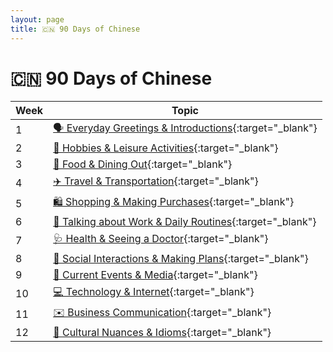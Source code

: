 ```yaml
---
layout: page
title: 🇨🇳 90 Days of Chinese
---
```


# 🇨🇳 90 Days of Chinese

| Week | Topic |
|------|-------|
| 1    | [🗣️ Everyday Greetings & Introductions](./week_01.html){:target="_blank"} |
| 2    | [🎨 Hobbies & Leisure Activities](./week_02.html){:target="_blank"} |
| 3    | [🍜 Food & Dining Out](./week_03.html){:target="_blank"} |
| 4    | [✈️ Travel & Transportation](./week_04.html){:target="_blank"} |
| 5    | [🛍️ Shopping & Making Purchases](./week_05.html){:target="_blank"} |
| 6    | [💼 Talking about Work & Daily Routines](./week_06.html){:target="_blank"} |
| 7    | [🩺 Health & Seeing a Doctor](./week_07.html){:target="_blank"} |
| 8    | [📅 Social Interactions & Making Plans](./week_08.html){:target="_blank"} |
| 9    | [📰 Current Events & Media](./week_09.html){:target="_blank"} |
| 10   | [💻 Technology & Internet](./week_10.html){:target="_blank"} |
| 11   | [✉️ Business Communication](./week_11.html){:target="_blank"} |
| 12   | [🏮 Cultural Nuances & Idioms](./week_12.html){:target="_blank"} | 
